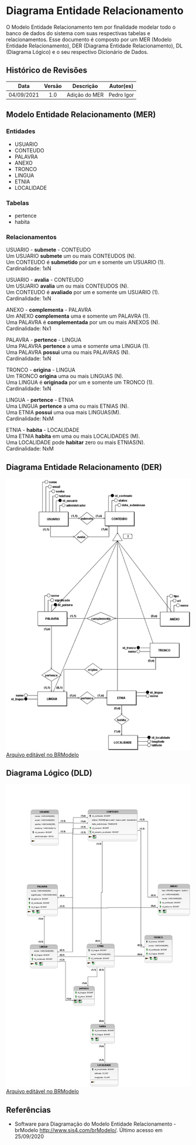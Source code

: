 # Diagrama Entidade Relacionamento
O Modelo Entidade Relacionamento tem por finalidade modelar todo o banco de dados do sistema com suas respectivas tabelas e relacionamentos. Esse documento é composto por um MER (Modelo Entidade Relacionamento), DER (Diagrama Entidade Relacionamento), DL (Diagrama Lógico) e o seu respectivo Dicionário de Dados.

## Histórico de Revisões
| Data | Versão | Descrição | Autor(es) |
|:----:|:------:|:---------:|:---------:|
| 04/09/2021 | 1.0 | Adição do MER | Pedro Igor |

## Modelo Entidade Relacionamento (MER)

### Entidades
- USUARIO
- CONTEUDO
- PALAVRA
- ANEXO
- TRONCO
- LINGUA
- ETNIA
- LOCALIDADE

### Tabelas
- pertence
- habita

### Relacionamentos
USUARIO - **submete** - CONTEUDO<br>
Um USUARIO **submete** um ou mais CONTEUDOS (N).<br>
Um CONTEUDO é **submetido** por um e somente um USUARIO (1).<br>
Cardinalidade: 1xN<br>

USUARIO - **avalia** - CONTEUDO<br>
Um USUARIO **avalia** um ou mais CONTEUDOS (N).<br>
Um CONTEUDO é **avaliado** por um e somente um USUARIO (1).<br>
Cardinalidade: 1xN<br>

ANEXO - **complementa** - PALAVRA<br>
Um ANEXO **complementa** uma e somente um PALAVRA (1).<br>
Uma PALAVRA é **complementada** por um ou mais ANEXOS (N).<br>
Cardinalidade: Nx1<br>

PALAVRA - **pertence** - LINGUA<br>
Uma PALAVRA **pertence** a uma e somente uma LINGUA (1).<br>
Uma PALAVRA **possui** uma ou mais PALAVRAS (N).<br>
Cardinalidade: 1xN<br>

TRONCO - **origina** - LINGUA<br>
Um TRONCO **origina** uma ou mais LINGUAS (N).<br>
Uma LINGUA é **originada** por um e somente um TRONCO (1).<br>
Cardinalidade: 1xN

LINGUA - **pertence** - ETNIA<br>
Uma LINGUA **pertence** a uma ou mais ETNIAS (N).<br>
Uma ETNIA **possui** uma oua mais LINGUAS(M).<br>
Cardinalidade: NxM<br>

ETNIA - **habita** - LOCALIDADE<br>
Uma ETNIA **habita** em uma ou mais LOCALIDADES (M).<br>
Uma LOCALIDADE pode **habitar** zero ou mais ETNIAS(N).<br>
Cardinalidade: NxM<br>

## Diagrama Entidade Relacionamento (DER)
![DER](../img/modelagemBancoDeDados/conceitual.png)
[Arquivo editável no BRModelo](../conceitual.brM3)

## Diagrama Lógico (DLD)
![DLD](../img/modelagemBancoDeDados/logico.png)
[Arquivo editável no BRModelo](../logico.brM3)

## Referências 
- Software para Diagramação do Modelo Entidade Relacionamento - brModelo <http://www.sis4.com/brModelo/>. Último acesso em 25/09/2020 